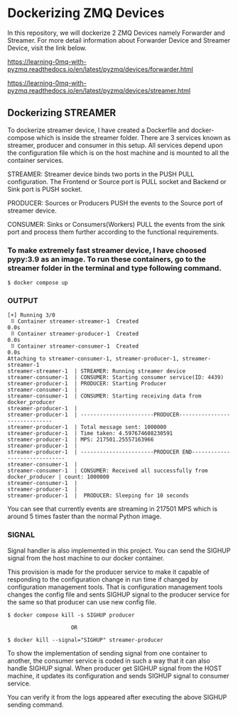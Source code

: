 # Dockerizing ZMQ Devices #
In this repository, we will dockerize 2 ZMQ Devices namely Forwarder and Streamer.
For more detail information about Forwarder Device and Streamer Device, visit the link below. 

https://learning-0mq-with-pyzmq.readthedocs.io/en/latest/pyzmq/devices/forwarder.html

https://learning-0mq-with-pyzmq.readthedocs.io/en/latest/pyzmq/devices/streamer.html

## Dockerizing STREAMER ##

To dockerize streamer device, I have created a Dockerfile and docker-compose which is inside the streamer folder. There are 3 services known as streamer, producer and consumer in this setup. All services depend upon the configuration file which is on the host machine and is mounted to all the container services.


STREAMER: Streamer device binds two ports in the PUSH PULL configuration. The Frontend or Source port is PULL socket and Backend or Sink port is PUSH socket.

PRODUCER: Sources or Producers PUSH the events to the Source port of streamer device. 

CONSUMER: Sinks or Consumers(Workers) PULL the events from the sink port and process them further according to the functional requirements.  


### To make extremely fast streamer device, I have choosed pypy:3.9 as an image. To run these containers, go to the streamer folder in the terminal and type following command. 
``` 
$ docker compose up
```
### OUTPUT ###
```
[+] Running 3/0
 ⠿ Container streamer-streamer-1  Created                                                               0.0s
 ⠿ Container streamer-producer-1  Created                                                               0.0s
 ⠿ Container streamer-consumer-1  Created                                                               0.0s
Attaching to streamer-consumer-1, streamer-producer-1, streamer-streamer-1
streamer-streamer-1  | STREAMER: Running streamer device
streamer-consumer-1  | CONSUMER: Starting consumer service(ID: 4439)
streamer-producer-1  | PRODUCER: Starting Producer
streamer-consumer-1  | 
streamer-consumer-1  | CONSUMER: Starting receiving data from docker_producer
streamer-producer-1  | 
streamer-producer-1  | -----------------------PRODUCER------------------------------
streamer-producer-1  | Total message sent: 1000000
streamer-producer-1  | Time taken: 4.597674608230591
streamer-producer-1  | MPS: 217501.25557163966
streamer-producer-1  | 
streamer-producer-1  | -----------------------PRODUCER END------------------------------
streamer-consumer-1  | 
streamer-consumer-1  | CONSUMER: Received all successfully from docker_producer | count: 1000000
streamer-consumer-1  | 
streamer-producer-1  | 
streamer-producer-1  |  PRODUCER: Sleeping for 10 seconds
```
You can see that currently events are streaming in 217501 MPS which is around 5 times faster than the normal Python image. 
 ### 

### SIGNAL ###
Signal handler is also implemented in this project. You can send the SIGHUP signal from the host machine to our docker container.

 This provision is made for the producer service to make it capable of responding to the configuration change in run time if changed by configuration management tools. That is configuration management tools changes the config file and sents SIGHUP signal to the producer service for the same so that producer can use new config file. 

```
$ docker compose kill -s SIGHUP producer

                    OR

$ docker kill --signal="SIGHUP" streamer-producer
```
To show the implementation of sending signal from one container to another, the consumer service is coded in such a way that it can also handle SIGHUP signal. When producer get SIGHUP signal from the HOST machine, it updates its configuration and sends SIGHUP signal to consumer service. 

You can verify it from the logs appeared after executing the above SIGHUP sending command. 